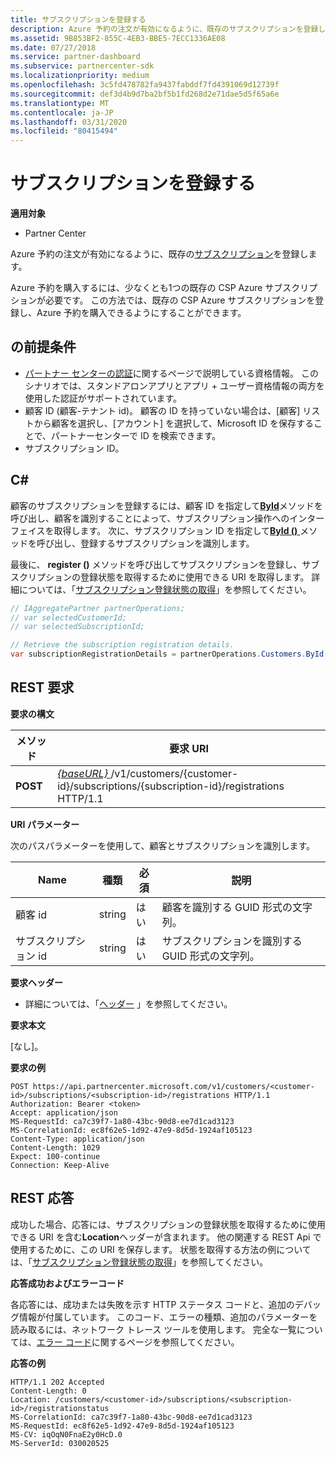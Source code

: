 ```yaml
---
title: サブスクリプションを登録する
description: Azure 予約の注文が有効になるように、既存のサブスクリプションを登録します。
ms.assetid: 9B853BF2-855C-4EB3-BBE5-7ECC1336AE08
ms.date: 07/27/2018
ms.service: partner-dashboard
ms.subservice: partnercenter-sdk
ms.localizationpriority: medium
ms.openlocfilehash: 3c5fd478782fa9437fabddf7fd4391069d12739f
ms.sourcegitcommit: def3d4b9d7ba2bf5b1fd268d2e71dae5d5f65a6e
ms.translationtype: MT
ms.contentlocale: ja-JP
ms.lasthandoff: 03/31/2020
ms.locfileid: "80415494"
---
```

# <a name="register-a-subscription"></a>サブスクリプションを登録する


**適用対象**

- Partner Center

Azure 予約の注文が有効になるように、既存の[サブスクリプション](subscription-resources.md)を登録します。  

Azure 予約を購入するには、少なくとも1つの既存の CSP Azure サブスクリプションが必要です。 この方法では、既存の CSP Azure サブスクリプションを登録し、Azure 予約を購入できるようにすることができます。 

## <a name="span-idprerequisitesspan-idprerequisitesspan-idprerequisitesprerequisites"></a><span id="Prerequisites"/><span id="prerequisites"/><span id="PREREQUISITES"/>の前提条件


- [パートナー センターの認証](partner-center-authentication.md)に関するページで説明している資格情報。 このシナリオでは、スタンドアロンアプリとアプリ + ユーザー資格情報の両方を使用した認証がサポートされています。
- 顧客 ID (顧客-テナント id)。 顧客の ID を持っていない場合は、[顧客] リストから顧客を選択し、[アカウント] を選択して、Microsoft ID を保存することで、パートナーセンターで ID を検索できます。
- サブスクリプション ID。

## <a name="span-idc_span-idc_c"></a><span id="C_"/><span id="c_"/>C#


顧客のサブスクリプションを登録するには、顧客 ID を指定して[**ById**](https://docs.microsoft.com/dotnet/api/microsoft.store.partnercenter.customers.icustomercollection.byid)メソッドを呼び出し、顧客を識別することによって、サブスクリプション操作へのインターフェイスを取得します。 次に、サブスクリプション ID を指定して[**ById ()** ](https://docs.microsoft.com/dotnet/api/microsoft.store.partnercenter.subscriptions.isubscriptioncollection.byid)メソッドを呼び出し、登録するサブスクリプションを識別します。 

最後に、 **register ()** メソッドを呼び出してサブスクリプションを登録し、サブスクリプションの登録状態を取得するために使用できる URI を取得します。 詳細については、「[サブスクリプション登録状態の取得](get-subscription-registration-status.md)」を参照してください。

``` csharp
// IAggregatePartner partnerOperations;
// var selectedCustomerId;
// var selectedSubscriptionId;

// Retrieve the subscription registration details.
var subscriptionRegistrationDetails = partnerOperations.Customers.ById(selectedCustomerId).Subscriptions.ById(selectedSubscriptionId).Registration.Register();
```


## <a name="span-idrest_requestspan-idrest_requestspan-idrest_requestrest-request"></a><span id="REST_Request"/><span id="rest_request"/><span id="REST_REQUEST"/>REST 要求


**要求の構文**

| メソッド    | 要求 URI                                                                                                                        |
|-----------|------------------------------------------------------------------------------------------------------------------------------------|
| **POST**  | [ *{baseURL}* ](partner-center-rest-urls.md)/v1/customers/{customer-id}/subscriptions/{subscription-id}/registrations HTTP/1.1 |

 

**URI パラメーター**

次のパスパラメーターを使用して、顧客とサブスクリプションを識別します。 

| Name                    | 種類       | 必須 | 説明                                                   |
|-------------------------|------------|----------|---------------------------------------------------------------|
| 顧客 id             | string     | はい      | 顧客を識別する GUID 形式の文字列。         |
| サブスクリプション id         | string     | はい      | サブスクリプションを識別する GUID 形式の文字列。     |

 

**要求ヘッダー**

- 詳細については、「[ヘッダー](headers.md) 」を参照してください。

**要求本文**

[なし]。

**要求の例**

```http
POST https://api.partnercenter.microsoft.com/v1/customers/<customer-id>/subscriptions/<subscription-id>/registrations HTTP/1.1
Authorization: Bearer <token>
Accept: application/json
MS-RequestId: ca7c39f7-1a80-43bc-90d8-ee7d1cad3123
MS-CorrelationId: ec8f62e5-1d92-47e9-8d5d-1924af105123
Content-Type: application/json
Content-Length: 1029
Expect: 100-continue
Connection: Keep-Alive
```

## <a name="span-idrest_responsespan-idrest_responsespan-idrest_responserest-response"></a><span id="REST_Response"/><span id="rest_response"/><span id="REST_RESPONSE"/>REST 応答


成功した場合、応答には、サブスクリプションの登録状態を取得するために使用できる URI を含む**Location**ヘッダーが含まれます。 他の関連する REST Api で使用するために、この URI を保存します。 状態を取得する方法の例については、「[サブスクリプション登録状態の取得](get-subscription-registration-status.md)」を参照してください。 

**応答成功およびエラーコード**

各応答には、成功または失敗を示す HTTP ステータス コードと、追加のデバッグ情報が付属しています。 このコード、エラーの種類、追加のパラメーターを読み取るには、ネットワーク トレース ツールを使用します。 完全な一覧については、[エラー コード](error-codes.md)に関するページを参照してください。

**応答の例**

```http
HTTP/1.1 202 Accepted
Content-Length: 0
Location: /customers/<customer-id>/subscriptions/<subscription-id>/registrationstatus
MS-CorrelationId: ca7c39f7-1a80-43bc-90d8-ee7d1cad3123
MS-RequestId: ec8f62e5-1d92-47e9-8d5d-1924af105123
MS-CV: iqOqN0FnaE2y0HcD.0
MS-ServerId: 030020525
```

 

 




